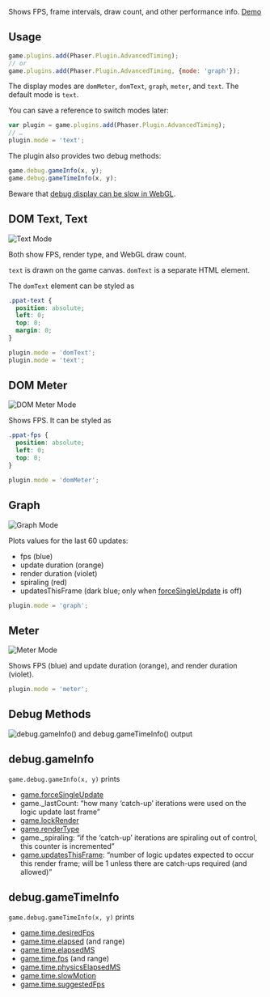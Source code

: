 Shows FPS, frame intervals, draw count, and other performance info. [Demo](https://samme.github.io/phaser-plugin-advanced-timing/)

Usage
-----

```javascript
game.plugins.add(Phaser.Plugin.AdvancedTiming);
// or
game.plugins.add(Phaser.Plugin.AdvancedTiming, {mode: 'graph'});
```

The display modes are `domMeter`, `domText`, `graph`, `meter`, and `text`. The default mode is `text`.

You can save a reference to switch modes later:

```javascript
var plugin = game.plugins.add(Phaser.Plugin.AdvancedTiming);
// …
plugin.mode = 'text';
```

The plugin also provides two debug methods:

```javascript
game.debug.gameInfo(x, y);
game.debug.gameTimeInfo(x, y);
```

Beware that [debug display can be slow in WebGL](https://phaser.io/docs/2.6.2/Phaser.Utils.Debug.html).

DOM Text, Text
--------------

![Text Mode](https://samme.github.io/phaser-plugin-advanced-timing/screenshots/text.png)

Both show FPS, render type, and WebGL draw count.

`text` is drawn on the game canvas. `domText` is a separate HTML element.

The `domText` element can be styled as

```css
.ppat-text {
  position: absolute;
  left: 0;
  top: 0;
  margin: 0;
}
```

```javascript
plugin.mode = 'domText';
plugin.mode = 'text';
```

DOM Meter
---------

![DOM Meter Mode](https://samme.github.io/phaser-plugin-advanced-timing/screenshots/domMeter.png)

Shows FPS. It can be styled as

```css
.ppat-fps {
  position: absolute;
  left: 0;
  top: 0;
}
```

```javascript
plugin.mode = 'domMeter';
```

Graph
-----

![Graph Mode](https://samme.github.io/phaser-plugin-advanced-timing/screenshots/graph.png)

Plots values for the last 60 updates:

  - fps              (blue)
  - update duration  (orange)
  - render duration  (violet)
  - spiraling        (red)
  - updatesThisFrame (dark blue; only when [forceSingleUpdate][1] is off)

```javascript
plugin.mode = 'graph';
```

Meter
-----

![Meter Mode](https://samme.github.io/phaser-plugin-advanced-timing/screenshots/meter.png)

Shows FPS (blue) and update duration (orange), and render duration (violet).

```javascript
plugin.mode = 'meter';
```

Debug Methods
-------------

![debug.gameInfo() and debug.gameTimeInfo() output](https://samme.github.io/phaser-plugin-advanced-timing/screenshots/debug.png)

debug.gameInfo
--------------

`game.debug.gameInfo(x, y)` prints

- [game.forceSingleUpdate][1]
- game._lastCount: “how many ‘catch-up’ iterations were used on the logic update last frame”
- [game.lockRender](http://phaser.io/docs/2.6.2/Phaser.Game.html#lockRender)
- [game.renderType](http://phaser.io/docs/2.6.2/Phaser.Game.html#renderType)
- game._spiraling: “if the ‘catch-up’ iterations are spiraling out of control, this counter is incremented”
- [game.updatesThisFrame](http://phaser.io/docs/2.6.2/Phaser.Game.html#updatesThisFrame): “number of logic updates expected to occur this render frame; will be 1 unless there are catch-ups required (and allowed)”

debug.gameTimeInfo
------------------

`game.debug.gameTimeInfo(x, y)` prints

- [game.time.desiredFps](http://phaser.io/docs/2.6.2/Phaser.Time.html#desiredFps)
- [game.time.elapsed](http://phaser.io/docs/2.6.2/Phaser.Time.html#elapsed) (and range)
- [game.time.elapsedMS](http://phaser.io/docs/2.6.2/Phaser.Time.html#elapsedMS)
- [game.time.fps](http://phaser.io/docs/2.6.2/Phaser.Time.html#fps) (and range)
- [game.time.physicsElapsedMS](http://phaser.io/docs/2.6.2/Phaser.Time.html#physicsElapsedMS)
- [game.time.slowMotion](http://phaser.io/docs/2.6.2/Phaser.Time.html#slowMotion)
- [game.time.suggestedFps](http://phaser.io/docs/2.6.2/Phaser.Time.html#suggestedFps)

[1]: http://phaser.io/docs/2.6.2/Phaser.Game.html#forceSingleUpdate

